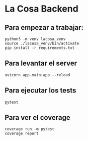 # La Cosa Backend

## Para empezar a trabajar:
~~~
python3 -m venv lacosa_venv
source ./lacosa_venv/bin/activate
pip install -r requirements.txt
~~~

## Para levantar el server
~~~
uvicorn app.main:app --reload
~~~

## Para ejecutar los tests
~~~
pytest
~~~

## Para ver el coverage
~~~
coverage run -m pytest
coverage report
~~~
